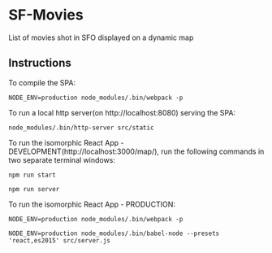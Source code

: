 # SF-Movies
List of movies shot in SFO displayed on a dynamic map

## Instructions
To compile the SPA:

`NODE_ENV=production node_modules/.bin/webpack -p`

To run a local http server(on http://localhost:8080) serving the SPA:

`node_modules/.bin/http-server src/static`

To run the isomorphic React App - DEVELOPMENT(http://localhost:3000/map/), run the following commands in two separate terminal windows:

`npm run start`

`npm run server`

To run the isomorphic React App - PRODUCTION:

`NODE_ENV=production node_modules/.bin/webpack -p`

`NODE_ENV=production node_modules/.bin/babel-node --presets 'react,es2015' src/server.js`
